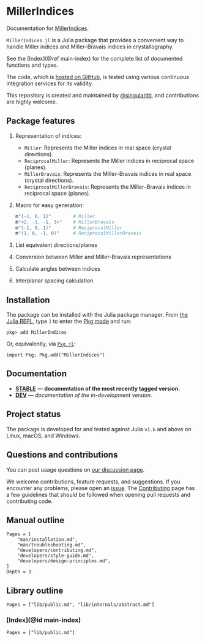 # MillerIndices

Documentation for [MillerIndices](https://github.com/MineralsCloud/MillerIndices.jl).

`MillerIndices.jl` is a Julia package that provides a convenient way to handle Miller
indices and Miller–Bravais indices in crystallography.

See the [Index](@ref main-index) for the complete list of documented functions
and types.

The code, which is [hosted on GitHub](https://github.com/MineralsCloud/MillerIndices.jl), is tested
using various continuous integration services for its validity.

This repository is created and maintained by
[@singularitti](https://github.com/singularitti), and contributions are highly welcome.

## Package features

1. Representation of indices:

   - `Miller`: Represents the Miller indices in real space (crystal directions).
   - `ReciprocalMiller`: Represents the Miller indices in reciprocal space (planes).
   - `MillerBravais`: Represents the Miller–Bravais indices in real space (crystal directions).
   - `ReciprocalMillerBravais`: Represents the Miller–Bravais indices in reciprocal space (planes).

2. Macro for easy generation:

   ```julia
   m"[-1, 0, 1]"        # Miller
   m"<2, -1, -1, 3>"    # MillerBravais
   m"(-1, 0, 1)"        # ReciprocalMiller
   m"(1, 0, -1, 0)"     # ReciprocalMillerBravais
   ```

3. List equivalent directions/planes

4. Conversion between Miller and Miller-Bravais representations

5. Calculate angles between indices

6. Interplanar spacing calculation

## Installation

The package can be installed with the Julia package manager.
From [the Julia REPL](https://docs.julialang.org/en/v1/stdlib/REPL/), type `]` to enter
the [Pkg mode](https://docs.julialang.org/en/v1/stdlib/REPL/#Pkg-mode) and run:

```julia-repl
pkg> add MillerIndices
```

Or, equivalently, via [`Pkg.jl`](https://pkgdocs.julialang.org/v1/):

```@repl
import Pkg; Pkg.add("MillerIndices")
```

## Documentation

- [**STABLE**](https://MineralsCloud.github.io/MillerIndices.jl/stable) — **documentation of the most recently tagged version.**
- [**DEV**](https://MineralsCloud.github.io/MillerIndices.jl/dev) — _documentation of the in-development version._

## Project status

The package is developed for and tested against Julia `v1.6` and above on Linux, macOS, and
Windows.

## Questions and contributions

You can post usage questions on
[our discussion page](https://github.com/MineralsCloud/MillerIndices.jl/discussions).

We welcome contributions, feature requests, and suggestions. If you encounter any problems,
please open an [issue](https://github.com/MineralsCloud/MillerIndices.jl/issues).
The [Contributing](@ref) page has
a few guidelines that should be followed when opening pull requests and contributing code.

## Manual outline

```@contents
Pages = [
    "man/installation.md",
    "man/troubleshooting.md",
    "developers/contributing.md",
    "developers/style-guide.md",
    "developers/design-principles.md",
]
Depth = 3
```

## Library outline

```@contents
Pages = ["lib/public.md", "lib/internals/abstract.md"]
```

### [Index](@id main-index)

```@index
Pages = ["lib/public.md"]
```
